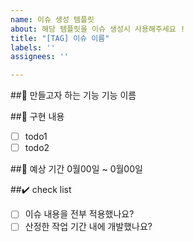 ```yaml
---
name: 이슈 생성 템플릿
about: 해당 템플릿을 이슈 생성시 사용해주세요 !
title: "[TAG] 이슈 이름"
labels: ''
assignees: ''

---
```


##🌷 만들고자 하는 기능
기능 이름

##🌷 구현 내용
- [ ] todo1
- [ ] todo2

##🌷 예상 기간
0월00일 ~ 0월00일

##✔️ check list
- [ ] 이슈 내용을 전부 적용했나요?
- [ ] 산정한 작업 기간 내에 개발했나요?
